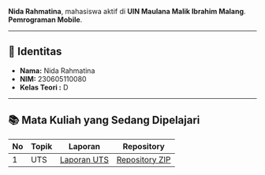 **Nida Rahmatina**, mahasiswa aktif di **UIN Maulana Malik Ibrahim Malang**.  
**Pemrograman Mobile**.

---

## 🪪 Identitas
- **Nama:** Nida Rahmatina  
- **NIM:** 230605110080
- **Kelas Teori :** D

---
## 📚 Mata Kuliah yang Sedang Dipelajari

| No | Topik | Laporan | Repository |
|----|--------|----------|-------------|
| 1 | UTS | [Laporan UTS](laporan/laporan1.pdf) | [Repository ZIP](laporan/uts_project.zip) |


